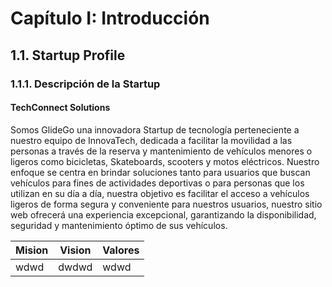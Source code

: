 # Capítulo I: Introducción
## 1.1. Startup Profile
### 1.1.1. Descripción de la Startup
#### TechConnect Solutions
Somos GlideGo una innovadora Startup de tecnología perteneciente a nuestro equipo de InnovaTech, dedicada a facilitar la movilidad a las personas a través de la reserva y mantenimiento de vehículos menores o ligeros como bicicletas, Skateboards, scooters y motos eléctricos. Nuestro enfoque se centra en brindar soluciones tanto para usuarios que buscan vehículos para fines de actividades deportivas o para personas que los utilizan en su día a día, nuestra objetivo es facilitar el acceso a vehículos ligeros de forma segura y conveniente para nuestros usuarios, nuestro sitio web ofrecerá una experiencia excepcional, garantizando la disponibilidad, seguridad y mantenimiento óptimo de sus vehículos. 

|Mision|Vision|Valores|
|-|-|-|
|wdwd|dwdwd|wdwd|
